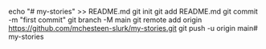 echo "# my-stories" >> README.md
git init
git add README.md
git commit -m "first commit"
git branch -M main
git remote add origin https://github.com/mchesteen-slurk/my-stories.git
git push -u origin main# my-stories
